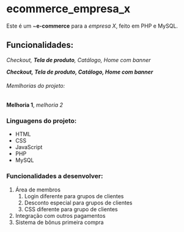 # ecommerce_empresa_x
Este é um ~**e-commerce** para a *empresa X*, feito em PHP e MySQL.

## Funcionalidades:

_Checkout, **Tela de produto**, Catálogo, Home com banner_

**_Checkout, _Tela de produto_, Catálogo, Home com banner_**

###### Memlhorias do projeto: 

__Melhoria 1__, _melhoria 2_

### Linguagens do projeto: 

* HTML
* CSS
* JavaScript
* PHP
* MySQL

### Funcionalidades a desenvolver: 

1. Área de membros
    1. Login diferente para grupos de clientes
    2. Desconto especial para grupos de clientes
    3. CSS diferente para grupo de clientes
2. Integração com outros pagamentos
3. Sistema de bônus primeira compra

### 